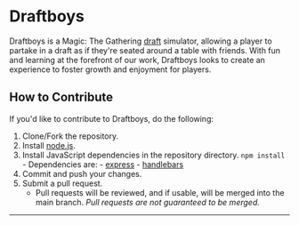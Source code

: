 # Draftboys

Draftboys is a Magic: The Gathering [draft](https://magic.wizards.com/en/game-info/gameplay/formats/booster-draft) simulator, allowing a player to partake in a draft as if they're seated around a table with friends. With fun and learning at the forefront of our work, Draftboys looks to create an experience to foster growth and enjoyment for players.

## How to Contribute

If you'd like to contribute to Draftboys, do the following:

1.  Clone/Fork the repository.
2.  Install [node.js](https://nodejs.org/en/).
3.  Install JavaScript dependencies in the repository directory.
    `npm install` - Dependencies are: - [express](https://expressjs.com/) - [handlebars](https://handlebarsjs.com/)
4.  Commit and push your changes.
5.  Submit a pull request.
    - Pull requests will be reviewed, and if usable, will be merged into the main branch. _Pull requests are not guaranteed to be merged._

---
